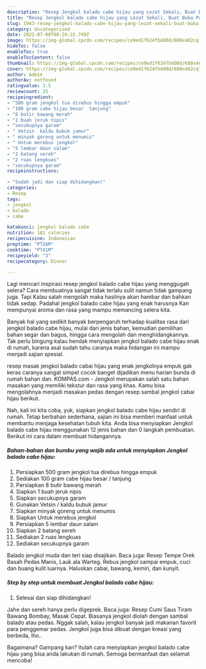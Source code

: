 ```yaml
---
description: "Resep Jengkol balado cabe hijau yang Lezat Sekali, Buat Buka Puasa Menggugah Selera"
title: "Resep Jengkol balado cabe hijau yang Lezat Sekali, Buat Buka Puasa Menggugah Selera"
slug: 1943-resep-jengkol-balado-cabe-hijau-yang-lezat-sekali-buat-buka-puasa-menggugah-selera
category: Uncategorized
date: 2022-07-08T08:24:22.749Z
image: https://img-global.cpcdn.com/recipes/ce9ed1f624fbdd0d/680x482cq70/jengkol-balado-cabe-hijau-foto-resep-utama.jpg
hideToc: false
enableToc: true
enableTocContent: false
thumbnail: https://img-global.cpcdn.com/recipes/ce9ed1f624fbdd0d/680x482cq70/jengkol-balado-cabe-hijau-foto-resep-utama.jpg
cover: https://img-global.cpcdn.com/recipes/ce9ed1f624fbdd0d/680x482cq70/jengkol-balado-cabe-hijau-foto-resep-utama.jpg
author: Admin
authorAv: notfound
ratingvalue: 3.5
reviewcount: 25
recipeingredient:
- "500 gram jengkol tua direbus hingga empuk"
- "100 gram cabe hijau besar  tanjung"
- "8 butir bawang merah"
- "1 buah jeruk nipis"
- "secukupnya garam"
- " Vetsin  kaldu bubuk jamur"
- " minyak goreng untuk menumis"
- " Untuk merebus jengkol"
- "5 lembar daun salam"
- "2 batang sereh"
- "2 ruas lengkuas"
- "secukupnya garam"
recipeinstructions:

- "Sudah jadi dan siap dihidangkan!"
categories:
- Resep
tags:
- jengkol
- balado
- cabe

katakunci: jengkol balado cabe 
nutrition: 161 calories
recipecuisine: Indonesian
preptime: "PT26M"
cooktime: "PT41M"
recipeyield: "3"
recipecategory: Dinner

---
```



Lagi mencari inspirasi resep jengkol balado cabe hijau yang menggugah selera? Cara membuatnya sangat tidak terlalu sulit namun tidak gampang juga. Tapi Kalau salah mengolah maka hasilnya akan hambar dan bahkan tidak sedap. Padahal jengkol balado cabe hijau yang enak harusnya Kan mempunyai aroma dan rasa yang mampu memancing selera kita.


Banyak hal yang sedikit banyak berpengaruh terhadap kualitas rasa dari jengkol balado cabe hijau, mulai dari jenis bahan, kemudian pemilihan bahan segar dan bagus, hingga cara mengolah dan menghidangkannya. Tak perlu bingung kalau hendak menyiapkan jengkol balado cabe hijau enak di rumah, karena asal sudah tahu caranya maka hidangan ini mampu menjadi sajian spesial.

resep masak jengkol balado cabai hijau yang enak jengkolnya empuk gak keras caranya sangat simpel cocok banget dijadikan menu harian bunda di rumah bahan dan. KOMPAS.com - Jengkol merupakan salah satu bahan masakan yang memiliki tekstur dan rasa yang khas. Kamu bisa mengolahnya menjadi masakan pedas dengan resep sambal jengkol cabai hijau berikut.


Nah, kali ini kita coba, yuk, siapkan jengkol balado cabe hijau sendiri di rumah. Tetap berbahan sederhana, sajian ini bisa memberi manfaat untuk membantu menjaga kesehatan tubuh kita. Anda bisa menyiapkan Jengkol balado cabe hijau menggunakan 12 jenis bahan dan 0 langkah pembuatan. Berikut ini cara dalam membuat hidangannya.

<!--inarticleads1-->

##### Bahan-bahan dan bumbu yang wajib ada untuk menyiapkan Jengkol balado cabe hijau:

1. Persiapkan 500 gram jengkol tua direbus hingga empuk
1. Sediakan 100 gram cabe hijau besar / tanjung
1. Persiapkan 8 butir bawang merah
1. Siapkan 1 buah jeruk nipis
1. Siapkan secukupnya garam
1. Gunakan  Vetsin / kaldu bubuk jamur
1. Siapkan  minyak goreng untuk menumis
1. Siapkan  Untuk merebus jengkol
1. Persiapkan 5 lembar daun salam
1. Siapkan 2 batang sereh
1. Sediakan 2 ruas lengkuas
1. Sediakan secukupnya garam


Balado jengkol muda dan teri siap disajikan. Baca juga: Resep Tempe Orek Basah Pedas Manis, Lauk ala Warteg. Rebus jengkol sampai empuk, cuci dan buang kulit luarnya. Haluskan cabai, bawang, kemiri, dan kunyit. 

<!--inarticleads2-->

##### Step by step untuk membuat Jengkol balado cabe hijau:


1. Selesai dan siap dihidangkan!

Jahe dan sereh hanya perlu digeprek. Baca juga: Resep Cumi Saus Tiram Bawang Bombay, Masak Cepat. Biasanya jengkol diolah dengan sambal balado atau pedas. Nggak salah, kalau jengkol banyak jadi makanan favorit para penggemar pedas. Jengkol juga bisa dibuat dengan kreasi yang berbeda, lho.. 

Bagaimana? Gampang kan? Itulah cara menyiapkan jengkol balado cabe hijau yang bisa anda lakukan di rumah. Semoga bermanfaat dan selamat mencoba!
